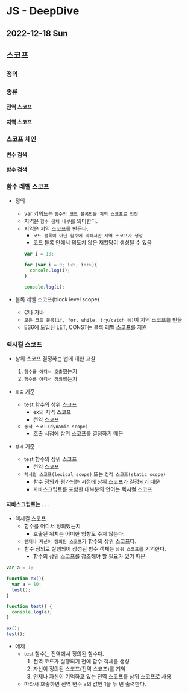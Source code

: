 # JS - DeepDive
## 2022-12-18 Sun

## 스코프

### 정의


### 종류

#### 전역 스코프

#### 지역 스코프


### 스코프 체인


#### 변수 검색


#### 함수 검색


### 함수 레벨 스코프

* 정의
  * var 키워드는 `함수의 코드 블록만을 지역 스코프로 인정`
  * 지역은 `함수 몸체 내부`를 의미한다.
  * 지역은 지역 스코프를 만든다.
    * `코드 블록이 아닌 함수에 의해서만 지역 스코프가 생성`
    * 코드 블록 안에서 의도치 않은 재할당이 생성될 수 있음
    ```javascript
    var i = 10;

    for (var i = 0; i<5; i++>){
      console.log(i);
    }

    console.log(i);
    ```

* 블록 레벨 스코프(block level scope)
  * C나 자바
  * `모든 코드 블록(if, for, while, try/catch 등)`이 지역 스코프를 만듦
  * ES6에 도입된 LET, CONST는 블록 레벨 스코프를 지원


### 렉시컬 스코프

* 상위 스코프 결정하는 법에 대한 고찰
  1. `함수를 어디서 호출`했는지
  2. `함수를 어디서 정의`했는지

* `호출` 기준
  * test 함수의 상위 스코프 
    * ex의 지역 스코프
    * 전역 스코프
  * `동적 스코프(dynamic scope)`
    * 호출 시점에 상위 스코프를 결정하기 때문
* `정의` 기준
  * test 함수의 상위 스코프
    * 전역 스코프
  * `렉시컬 스코프(lexical scope)` 또는 `정적 스코프(static scope)`
    * 함수 정의가 평가되는 시점에 상위 스코프가 결정되기 때문
    * 자바스크립트를 포함한 대부분의 언어는 렉시컬 스코프

#### 자바스크립트는 . . .
* 렉시컬 스코프
  * 함수를 어디서 정의했는지
    * 호출된 위치는 어떠한 영향도 주지 않는다.
  * `언제나 자신이 정의된 스코프`가 함수의 상위 스코프다.
  * 함수 정의로 실행되어 상성된 함수 객체는 `상위 스코프`를 기억한다.
    * 함수의 상위 스코프를 참조해야 할 필요가 있기 때문

```javascript
var a = 1;

function ex(){
  var a = 10;
  test();
}

function test() {
  console.log(a);
}
```
```javascript
ex();
test();
```
* 예제
  * test 함수는 전역에서 정의된 함수다.
    1. 전역 코드가 실행되기 전에 함수 객체를 생성
    2. 자신이 정의된 스코프(전역 스코프)를 기억
    3. 언제나 자신이 기억하고 있는 전역 스코프를 상위 스코프로 사용
  * 따라서 호출하면 전역 변수 a의 값인 1을 두 번 출력한다.